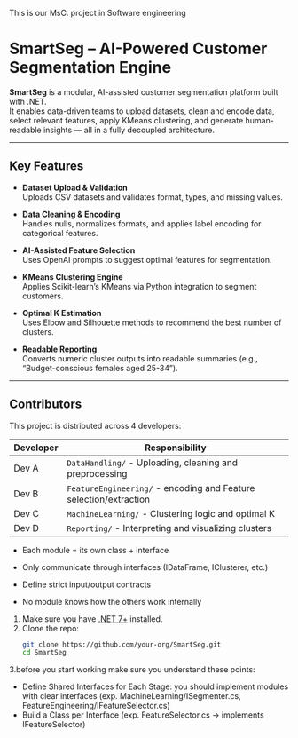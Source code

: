 This is our MsC. project in Software engineering

# SmartSeg – AI-Powered Customer Segmentation Engine

**SmartSeg** is a modular, AI-assisted customer segmentation platform built with .NET.  
It enables data-driven teams to upload datasets, clean and encode data, select relevant features, apply KMeans clustering, and generate human-readable insights — all in a fully decoupled architecture.

---

##  Key Features

- **Dataset Upload & Validation**  
  Uploads CSV datasets and validates format, types, and missing values.

- **Data Cleaning & Encoding**  
  Handles nulls, normalizes formats, and applies label encoding for categorical features.

- **AI-Assisted Feature Selection**  
  Uses OpenAI prompts to suggest optimal features for segmentation.

- **KMeans Clustering Engine**  
  Applies Scikit-learn’s KMeans via Python integration to segment customers.

- **Optimal K Estimation**  
  Uses Elbow and Silhouette methods to recommend the best number of clusters.

- **Readable Reporting**  
  Converts numeric cluster outputs into readable summaries (e.g., “Budget-conscious females aged 25-34”).

---

## Contributors

This project is distributed across 4 developers:

| Developer | Responsibility |
|----------|----------------|
| Dev A     | `DataHandling/` - Uploading, cleaning and preprocessing |
| Dev B     | `FeatureEngineering/` - encoding and Feature selection/extraction |
| Dev C     | `MachineLearning/` - Clustering logic and optimal K |
| Dev D     | `Reporting/` - Interpreting and visualizing clusters |

- Each module = its own class + interface

- Only communicate through interfaces (IDataFrame, IClusterer, etc.)

- Define strict input/output contracts

- No module knows how the others work internally




1. Make sure you have [.NET 7+](https://dotnet.microsoft.com/en-us/download) installed.
2. Clone the repo:
   ```bash
   git clone https://github.com/your-org/SmartSeg.git
   cd SmartSeg
3.before you start working make sure you understand these points: 
- Define Shared Interfaces for Each Stage: you should implement modules with clear interfaces (exp. MachineLearning/ISegmenter.cs, FeatureEngineering/IFeatureSelector.cs)
- Build a Class per Interface (exp. FeatureSelector.cs → implements IFeatureSelector)


